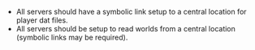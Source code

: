 * All servers should have a symbolic link setup to a central location for player dat files.
* All servers should be setup to read worlds from a central location (symbolic links may be required).